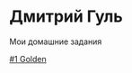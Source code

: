 # Дмитрий Гуль
Мои домашние задания

[#1 Golden](https://guldmytro.github.io/golden/ "Мой первый сайт из PSD шаблона")
